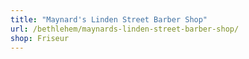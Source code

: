 ```yaml
---
title: "Maynard's Linden Street Barber Shop"
url: /bethlehem/maynards-linden-street-barber-shop/
shop: Friseur
---
```

